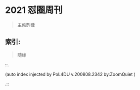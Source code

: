 # 2021 怼圈周刊
> 主动韵律

## 索引:
> 随缘

::.



(auto index injected by 
PoL4DU v.200808.2342 by:ZoomQuiet
)

.::


